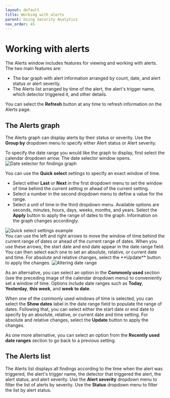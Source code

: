 ```yaml
---
layout: default
title: Working with alerts
parent: Using Security Analytics
nav_order: 45
---
```


# Working with alerts

The Alerts window includes features for viewing and working with alerts. The two main features are:
* The bar graph with alert information arranged by count, date, and alert status or alert severity.
* The Alerts list arranged by time of the alert, the alert's trigger name, which detector triggered it, and other details.

You can select the **Refresh** button at any time to refresh information on the Alerts page.

## The Alerts graph

The Alerts graph can display alerts by their status or severity. Use the **Group by** dropdown menu to specify either Alert status or Alert severity.

To specify the date range you would like the graph to display, first select the calendar dropdown arrow. The date selector window opens.
<img src="{{site.url}}{{site.baseurl}}/images/Security/find-date-pick.png" alt="Date selector for findings graph">

You can use the **Quick select** settings to specify an exact window of time.
* Select either **Last** or **Next** in the first dropdown menu to set the window of time behind the current setting or ahead of the current setting.
* Select a number in the second dropdown menu to define a value for the range.
* Select a unit of time in the third dropdown menu. Available options are seconds, minutes, hours, days, weeks, months, and years.
Select the **Apply** button to apply the range of dates to the graph. Information on the graph changes accordingly.
<img src="{{site.url}}{{site.baseurl}}/images/Security/quickset.png" alt="Quick select settings example">
<br>You can use the left and right arrows to move the window of time behind the current range of dates or ahead of the current range of dates. When you use these arrows, the start date and end date appear in the date range field. You can then select each one to set an absolute, relative, or current date and time. For absolute and relative changes, select the **Update** button to apply the changes.
<img src="{{site.url}}{{site.baseurl}}/images/Security/date-pick.png" alt="Altering date range">

As an alternative, you can select an option in the **Commonly used** section (see the preceding image of the calendar dropdown menu) to conveniently set a window of time. Options include date ranges such as **Today**, **Yesterday**, **this week**, and **week to date**. 

When one of the commonly used windows of time is selected, you can select the **Show dates** label in the date range field to populate the range of dates. Following that, you can select either the start date or end date to specify by an absolute, relative, or current date and time setting. For absolute and relative changes, select the **Update** button to apply the changes.

As one more alternative, you can select an option from the **Recently used date ranges** section to go back to a previous setting.

## The Alerts list

The Alerts list displays all findings according to the time when the alert was triggered, the alert's trigger name, the detector that triggered the alert, the alert status, and alert severity.
Use the **Alert severity** dropdown menu to filter the list of alerts by severity. Use the **Status** dropdown menu to filter the list by alert status.

